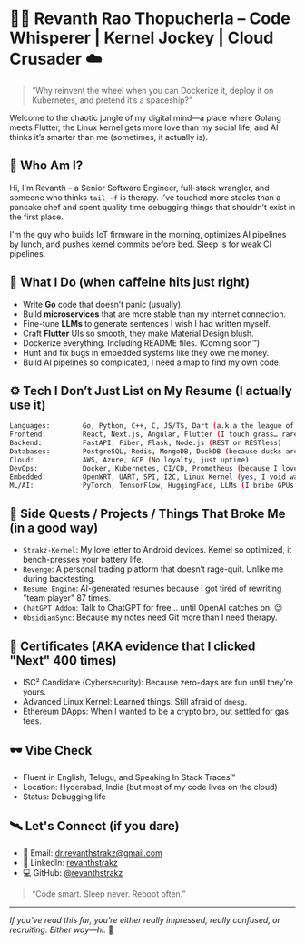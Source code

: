 
# 👨‍🚀 Revanth Rao Thopucherla – Code Whisperer | Kernel Jockey | Cloud Crusader ☁️

> “Why reinvent the wheel when you can Dockerize it, deploy it on Kubernetes, and pretend it’s a spaceship?”

Welcome to the chaotic jungle of my digital mind—a place where Golang meets Flutter, the Linux kernel gets more love than my social life, and AI thinks it’s smarter than me (sometimes, it actually is).

## 🚀 Who Am I?

Hi, I'm Revanth – a Senior Software Engineer, full-stack wrangler, and someone who thinks `tail -f` is therapy. I’ve touched more stacks than a pancake chef and spent quality time debugging things that shouldn’t exist in the first place. 

I'm the guy who builds IoT firmware in the morning, optimizes AI pipelines by lunch, and pushes kernel commits before bed. Sleep is for weak CI pipelines.

## 🔧 What I Do (when caffeine hits just right)

- Write **Go** code that doesn’t panic (usually).
- Build **microservices** that are more stable than my internet connection.
- Fine-tune **LLMs** to generate sentences I wish I had written myself.
- Craft **Flutter** UIs so smooth, they make Material Design blush.
- Dockerize everything. Including README files. (Coming soon™)
- Hunt and fix bugs in embedded systems like they owe me money.
- Build AI pipelines so complicated, I need a map to find my own code.

## ⚙️ Tech I Don’t Just List on My Resume (I actually use it)

```bash
Languages:        Go, Python, C++, C, JS/TS, Dart (a.k.a the league of syntactic chaos)
Frontend:         React, Next.js, Angular, Flutter (I touch grass… rarely)
Backend:          FastAPI, Fiber, Flask, Node.js (REST or RESTless)
Databases:        PostgreSQL, Redis, MongoDB, DuckDB (because ducks are cool)
Cloud:            AWS, Azure, GCP (No loyalty, just uptime)
DevOps:           Docker, Kubernetes, CI/CD, Prometheus (because I love YAML pain)
Embedded:         OpenWRT, UART, SPI, I2C, Linux Kernel (yes, I void warranties)
ML/AI:            PyTorch, TensorFlow, HuggingFace, LLMs (I bribe GPUs for attention)
```
## 🧠 Side Quests / Projects / Things That Broke Me (in a good way)

* `Strakz-Kernel`: My love letter to Android devices. Kernel so optimized, it bench-presses your battery life.
* `Revenge`: A personal trading platform that doesn’t rage-quit. Unlike me during backtesting.
* `Resume Engine`: AI-generated resumes because I got tired of rewriting "team player" 87 times.
* `ChatGPT Addon`: Talk to ChatGPT for free... until OpenAI catches on. 😉
* `ObsidianSync`: Because my notes need Git more than I need therapy.

## 📜 Certificates (AKA evidence that I clicked "Next" 400 times)

* ISC² Candidate (Cybersecurity): Because zero-days are fun until they’re yours.
* Advanced Linux Kernel: Learned things. Still afraid of `dmesg`.
* Ethereum DApps: When I wanted to be a crypto bro, but settled for gas fees.

## 🕶️ Vibe Check

* Fluent in English, Telugu, and Speaking In Stack Traces™
* Location: Hyderabad, India (but most of my code lives on the cloud)
* Status: Debugging life

## 🛰️ Let's Connect (if you dare)

* 📧 Email: [dr.revanthstrakz@gmail.com](mailto:dr.revanthstrakz@gmail.com)
* 💼 LinkedIn: [revanthstrakz](https://linkedin.com/in/revanthstrakz)
* 💻 GitHub: [@revanthstrakz](https://github.com/revanthstrakz)

> “Code smart. Sleep never. Reboot often.”

---

*If you’ve read this far, you’re either really impressed, really confused, or recruiting. Either way—hi.* 👋

